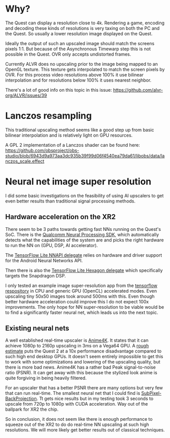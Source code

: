 # Why?

The Quest can display a resolution close to 4k. Rendering a game, encoding and decoding these kinds of resolutions is very taxing on both the PC and the Quest. So usually a lower resolution image displayed on the Quest.

Ideally the output of such an upscaled image should match the screens pixels 1:1. But because of the Asynchronous Timewarp step this is not possible in the Quest. OVR only accepts undistorted frames.

Currently ALVR does no upscaling prior to the image being mapped to an OpenGL texture. This texture gets interpolated to match the screen pixels by OVR. For this process video resolutions above 100% it use bilinear interpolation and for resolutions below 100% it uses nearest neighbor.

There's a lot of good info on this topic in this issue: https://github.com/alvr-org/ALVR/issues/39

# Lanczos resampling

This traditional upscaling method seems like a good step up from basic bilinear interpolation and is relatively light on GPU resources.

A GPL 2 implementation of a Lanczos shader can be found here: https://github.com/obsproject/obs-studio/blob/6943d9a973aa3dc935b39f99d06f4540ea79da61/libobs/data/lanczos_scale.effect

# Neural net image super resolution 

I did some basic investigations on the feasibility of using AI upscalers to get even better results than traditional signal processing methods.

## Hardware acceleration on the XR2

There seem to be 3 paths towards getting fast NNs running on the Quest's SoC.
There is the [Qualcomm Neural Processing SDK](https://developer.qualcomm.com/software/qualcomm-neural-processing-sdk/tools), which automatically detects what the capabilities of the system are and picks the right hardware to run the NN on (GPU, DSP, AI accelerator).

The [TensorFlow Lite NNAPI delegate](https://www.tensorflow.org/lite/performance/nnapi) relies on hardware and driver support for the Android Neural Networks API.

Then there is also the [TensorFlow Lite Hexagon delegate](https://www.tensorflow.org/lite/performance/hexagon_delegate) which specifically targets the Snapdragon DSP.

I only tested an example image super-resolution app from the [tensorflow respository](https://github.com/tensorflow/examples/tree/master/lite/examples/super_resolution) in CPU and generic GPU (OpenCL) accelerated modes. Even upscaling tiny 50x50 images took around 500ms with this. Even though better hardware acceleration could improve this I do not expect 100x improvements. The only hope for NN super-resolution to be viable would be to find a significantly faster neural net, which leads us into the next topic.

## Existing neural nets

A well established real-time upscaler is [Anime4K](https://github.com/bloc97/Anime4K/). It states that it can achieve 1080p to 2160p upscaling in 3ms on a Vega64 GPU. A [rough estimate](https://uploadvr.com/oculus-quest-2-benchmarks/) puts the Quest 2 at a 10x performance disadvantage compared to such high end desktop GPUs. It doesn't seem entirely impossible to get this to work with some optimizations and lowering of the upscaling quality, but there is more bad news. Anime4K has a rather bad Peak signal-to-noise ratio (PSNR). It can get away with this because the stylized look anime is quite forgiving in being heavily filtered.

For an upscaler that has a better PSNR there are many options but very few that can run real-time. The smallest neural net that I could find is [SubPixel-BackProjection](https://github.com/supratikbanerjee/SubPixel-BackProjection_SuperResolution). Tt gets nice results but in my testing took 3 seconds to upscale from 720p to 1080p with CUDA acceleration. Way out of the ballpark for XR2 the chip.

So in conclusion, it does not seem like there is enough performance to squeeze out of the XR2 to do do real-time NN upscaling at such high resolutions. We will more likely get better results out of classical techniques.